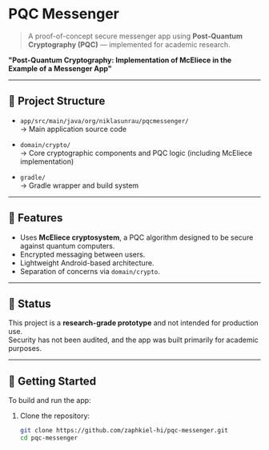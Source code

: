# PQC Messenger

> A proof-of-concept secure messenger app using **Post-Quantum Cryptography (PQC)** — implemented for academic research.
> 
**"Post-Quantum Cryptography: Implementation of McEliece in the Example of a Messenger App"**

---

## 📌 Project Structure

- `app/src/main/java/org/niklasunrau/pqcmessenger/`  
  → Main application source code

- `domain/crypto/`  
  → Core cryptographic components and PQC logic (including McEliece implementation)

- `gradle/`  
  → Gradle wrapper and build system

---

## 🔐 Features

- Uses **McEliece cryptosystem**, a PQC algorithm designed to be secure against quantum computers.
- Encrypted messaging between users.
- Lightweight Android-based architecture.
- Separation of concerns via `domain/crypto`.

---

## 🧪 Status

This project is a **research-grade prototype** and not intended for production use.  
Security has not been audited, and the app was built primarily for academic purposes.

---

## 🚀 Getting Started

To build and run the app:

1. Clone the repository:
   ```bash
   git clone https://github.com/zaphkiel-hi/pqc-messenger.git
   cd pqc-messenger
   
